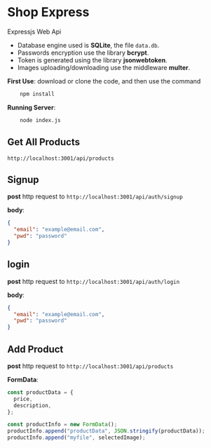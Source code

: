 # Shop Express

Expressjs Web Api

- Database engine used is **SQLite**, the file `data.db`.
- Passwords encryption use the library **bcrypt**.
- Token is generated using the library **jsonwebtoken**.
- Images uploading/downloading use the middleware **multer**.

**First Use**: download or clone the code, and then use the command

```bash
    npm install
```

**Running Server**:

```bash
    node index.js
```

## Get All Products

`http://localhost:3001/api/products`

## Signup

**post** http request to `http://localhost:3001/api/auth/signup`

**body**:

```json
{
  "email": "example@email.com",
  "pwd": "password"
}
```

## login

**post** http request to `http://localhost:3001/api/auth/login`

**body**:

```json
{
  "email": "example@email.com",
  "pwd": "password"
}
```

## Add Product

**post** http request to `http://localhost:3001/api/products`

**FormData**:

```js
const productData = {
  price,
  description,
};

const productInfo = new FormData();
productInfo.append("productData", JSON.stringify(productData));
productInfo.append("myfile", selectedImage);
```
